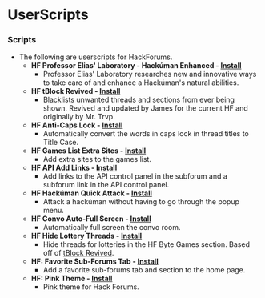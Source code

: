 # UserScripts
 
### Scripts
* The following are userscripts for HackForums.
  * **HF Professor Elias' Laboratory - Hackúman Enhanced - [Install](https://github.com/moodiest/Userscripts/raw/master/HF%20Professor%20Elias'%20Laboratory%20-%20Hack%C3%BAman%20Enhanced.user.js)**
    * Professor Elias' Laboratory researches new and innovative ways to take care of and enhance a Hackúman's natural abilities.
  * **HF tBlock Revived - [Install](https://github.com/moodiest/Userscripts/raw/master/HF%20tBlock%20Revived.user.js)**
    * Blacklists unwanted threads and sections from ever being shown. Revived and updated by James for the current HF and originally by Mr. Trvp.
  * **HF Anti-Caps Lock - [Install](https://github.com/moodiest/Userscripts/raw/master/HF%20Anti-Caps%20Lock.user.js)**
    * Automatically convert the words in caps lock in thread titles to Title Case.
  * **HF Games List Extra Sites - [Install](https://github.com/moodiest/Userscripts/raw/master/HF%20Games%20List%20Extra%20Sites.user.js)**
    * Add extra sites to the games list.
  * **HF API Add Links - [Install](https://github.com/moodiest/Userscripts/raw/master/HF%20API%20Add%20Links.user.js)**
    * Add links to the API control panel in the subforum and a subforum link in the API control panel.
  * **HF Hackúman Quick Attack - [Install](https://github.com/moodiest/Userscripts/raw/master/HF%20Hack%C3%BAman%20Quick%20Attack.user.js)**
    * Attack a hackúman without having to go through the popup menu.
  * **HF Convo Auto-Full Screen - [Install](https://github.com/moodiest/Userscripts/raw/master/HF%20Convo%20Auto-Full%20Screen.user.js)**
    * Automatically full screen the convo room.
  * **HF Hide Lottery Threads - [Install](https://github.com/moodiest/Userscripts/raw/master/HF%20Hide%20Lottery%20Threads.user.js)**
    * Hide threads for lotteries in the HF Byte Games section. Based off of [tBlock Revived](https://github.com/moodiest/Userscripts/raw/master/HF%20tBlock%20Revived.user.js).
  * **HF: Favorite Sub-Forums Tab - [Install](https://github.com/moodiest/Userscripts/raw/master/HF%20Favorite%20Sub-Forums%20Tab.user.js)**
    * Add a favorite sub-forums tab and section to the home page.
  * **HF: Pink Theme - [Install](https://github.com/moodiest/Userscripts/raw/master/HF%20Pink%20Theme.user.js)**
    * Pink theme for Hack Forums.